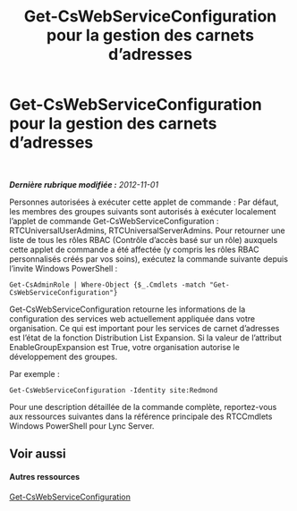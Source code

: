 ﻿---
title: Get-CsWebServiceConfiguration pour la gestion des carnets d’adresses
TOCTitle: Get-CsWebServiceConfiguration pour la gestion des carnets d’adresses
ms:assetid: 0b223733-5224-47d1-9b47-2109e6f135c9
ms:mtpsurl: https://technet.microsoft.com/fr-fr/library/Gg429692(v=OCS.15)
ms:contentKeyID: 49296206
ms.date: 05/20/2016
mtps_version: v=OCS.15
ms.translationtype: HT
---

# Get-CsWebServiceConfiguration pour la gestion des carnets d’adresses

 

_**Dernière rubrique modifiée :** 2012-11-01_

Personnes autorisées à exécuter cette applet de commande : Par défaut, les membres des groupes suivants sont autorisés à exécuter localement l’applet de commande Get-CsWebServiceConfiguration : RTCUniversalUserAdmins, RTCUniversalServerAdmins. Pour retourner une liste de tous les rôles RBAC (Contrôle d’accès basé sur un rôle) auxquels cette applet de commande a été affectée (y compris les rôles RBAC personnalisés créés par vos soins), exécutez la commande suivante depuis l’invite Windows PowerShell :

    Get-CsAdminRole | Where-Object {$_.Cmdlets -match "Get-CsWebServiceConfiguration"}

Get-CsWebServiceConfiguration retourne les informations de la configuration des services web actuellement appliquée dans votre organisation. Ce qui est important pour les services de carnet d’adresses est l’état de la fonction Distribution List Expansion. Si la valeur de l’attribut EnableGroupExpansion est True, votre organisation autorise le développement des groupes.

Par exemple :

    Get-CsWebServiceConfiguration -Identity site:Redmond

Pour une description détaillée de la commande complète, reportez-vous aux ressources suivantes dans la référence principale des RTCCmdlets Windows PowerShell pour Lync Server.

## Voir aussi

#### Autres ressources

[Get-CsWebServiceConfiguration](get-cswebserviceconfiguration.md)

